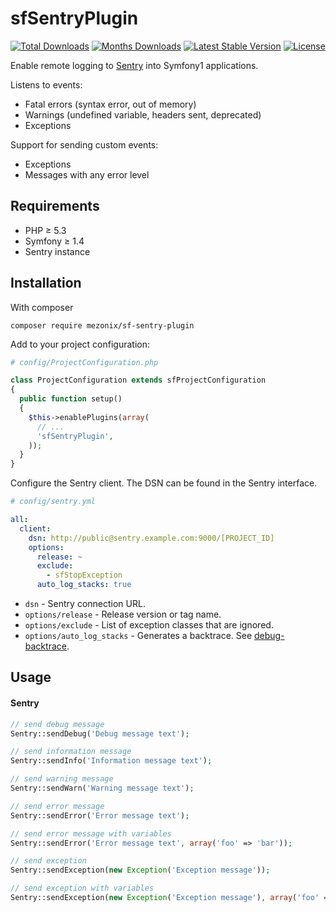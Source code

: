 # sfSentryPlugin

[![Total Downloads](https://img.shields.io/packagist/dt/mezonix/sf-sentry-plugin.svg?style=flat-square)](https://packagist.org/packages/mezonix/sf-sentry-plugin)
[![Months Downloads](https://img.shields.io/packagist/dm/mezonix/sf-sentry-plugin.svg?style=flat-square)](https://packagist.org/packages/mezonix/sf-sentry-plugin)
[![Latest Stable Version](https://img.shields.io/packagist/v/mezonix/sf-sentry-plugin.svg?style=flat-square)](https://packagist.org/packages/mezonix/sf-sentry-plugin)
[![License](https://img.shields.io/packagist/l/mezonix/sf-sentry-plugin.svg?style=flat-square)](https://packagist.org/packages/mezonix/sf-sentry-plugin)

Enable remote logging to [Sentry](https://getsentry.com/welcome/) into Symfony1 applications.

Listens to events:
* Fatal errors (syntax error, out of memory)
* Warnings (undefined variable, headers sent, deprecated)
* Exceptions

Support for sending custom events:
* Exceptions
* Messages with any error level

## Requirements

* PHP ≥ 5.3
* Symfony ≥ 1.4
* Sentry instance

## Installation

With composer

    composer require mezonix/sf-sentry-plugin

Add to your project configuration:

````php
# config/ProjectConfiguration.php

class ProjectConfiguration extends sfProjectConfiguration
{
  public function setup()
  {
    $this->enablePlugins(array(
      // ...
      'sfSentryPlugin',
    ));
  }
}
````

Configure the Sentry client. The DSN can be found in the Sentry interface.

````yaml
# config/sentry.yml

all:
  client:
    dsn: http://public@sentry.example.com:9000/[PROJECT_ID]
    options:
      release: ~
      exclude:
        - sfStopException
      auto_log_stacks: true
````

 * `dsn` - Sentry connection URL.
 * `options/release` - Release version or tag name.
 * `options/exclude` - List of exception classes that are ignored.
 * `options/auto_log_stacks` -  Generates a backtrace. See [debug-backtrace](https://php.net/manual/en/function.debug-backtrace.php).

## Usage

#### Sentry

````php
// send debug message
Sentry::sendDebug('Debug message text');

// send information message
Sentry::sendInfo('Information message text');

// send warning message
Sentry::sendWarn('Warning message text');

// send error message
Sentry::sendError('Error message text');

// send error message with variables
Sentry::sendError('Error message text', array('foo' => 'bar'));

// send exception
Sentry::sendException(new Exception('Exception message'));

// send exception with variables
Sentry::sendException(new Exception('Exception message'), array('foo' => 'bar'));
````
